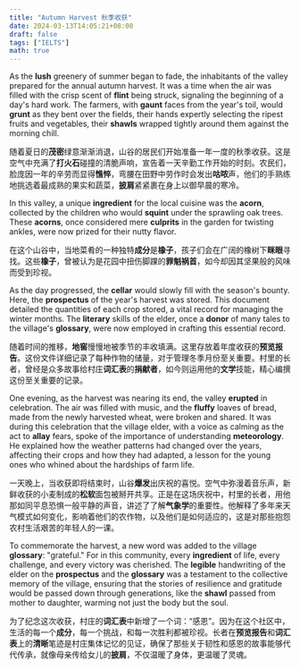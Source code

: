 ```yaml
---
title: "Autumn Harvest 秋季收获"
date: 2024-03-13T14:05:21+08:00
draft: false
tags: ["IELTS"]
math: true
---
```


As the **lush** greenery of summer began to fade, the inhabitants of the valley prepared for the annual autumn harvest. It was a time when the air was filled with the crisp scent of **flint** being struck, signaling the beginning of a day's hard work. The farmers, with **gaunt** faces from the year's toil, would **grunt** as they bent over the fields, their hands expertly selecting the ripest fruits and vegetables, their **shawls** wrapped tightly around them against the morning chill.

随着夏日的**茂密**绿意渐渐消退，山谷的居民们开始准备一年一度的秋季收获。这是空气中充满了**打火石**碰撞的清脆声响，宣告着一天辛勤工作开始的时刻。农民们，脸庞因一年的辛劳而显得**憔悴**，弯腰在田野中劳作时会发出**咕哝**声，他们的手熟练地挑选着最成熟的果实和蔬菜，**披肩**紧紧裹在身上以御早晨的寒冷。

In this valley, a unique **ingredient** for the local cuisine was the **acorn**, collected by the children who would **squint** under the sprawling oak trees. These **acorns**, once considered mere **culprits** in the garden for twisting ankles, were now prized for their nutty flavor.

在这个山谷中，当地菜肴的一种独特**成分**是**橡子**，孩子们会在广阔的橡树下**眯眼**寻找。这些**橡子**，曾被认为是花园中扭伤脚踝的**罪魁祸首**，如今却因其坚果般的风味而受到珍视。

As the day progressed, the **cellar** would slowly fill with the season's bounty. Here, the **prospectus** of the year's harvest was stored. This document detailed the quantities of each crop stored, a vital record for managing the winter months. The **literary** skills of the elder, once a **donor** of many tales to the village's **glossary**, were now employed in crafting this essential record.

随着时间的推移，**地窖**慢慢地被季节的丰收填满。这里存放着年度收获的**预览报告**。这份文件详细记录了每种作物的储量，对于管理冬季月份至关重要。村里的长者，曾经是众多故事给村庄**词汇表**的**捐献者**，如今则运用他的**文学**技能，精心编撰这份至关重要的记录。

One evening, as the harvest was nearing its end, the valley **erupted** in celebration. The air was filled with music, and the **fluffy** loaves of bread, made from the newly harvested wheat, were broken and shared. It was during this celebration that the village elder, with a voice as calming as the act to **allay** fears, spoke of the importance of understanding **meteorology**. He explained how the weather patterns had changed over the years, affecting their crops and how they had adapted, a lesson for the young ones who whined about the hardships of farm life.

一天晚上，当收获即将结束时，山谷**爆发**出庆祝的喜悦。空气中弥漫着音乐声，新鲜收获的小麦制成的**松软**面包被掰开共享。正是在这场庆祝中，村里的长者，用他那如同平息恐惧一般平静的声音，讲述了了解**气象学**的重要性。他解释了多年来天气模式如何变化，影响着他们的农作物，以及他们是如何适应的，这是对那些抱怨农村生活艰苦的年轻人的一课。

To commemorate the harvest, a new word was added to the village **glossary**: "grateful." For in this community, every **ingredient** of life, every challenge, and every victory was cherished. The **legible** handwriting of the elder on the **prospectus** and the **glossary** was a testament to the collective memory of the village, ensuring that the stories of resilience and gratitude would be passed down through generations, like the **shawl** passed from mother to daughter, warming not just the body but the soul.

为了纪念这次收获，村庄的**词汇表**中新增了一个词：“感恩”。因为在这个社区中，生活的每一个**成分**，每一个挑战，和每一次胜利都被珍视。长者在**预览报告**和**词汇表**上的**清晰**笔迹是村庄集体记忆的见证，确保了那些关于韧性和感恩的故事能够代代传承，就像母亲传给女儿的**披肩**，不仅温暖了身体，更温暖了灵魂。
